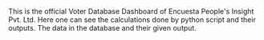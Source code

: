 This is the official Voter Database Dashboard of Encuesta People's Insight Pvt. Ltd.
Here one can see the calculations done by python script and their outputs.
The data in the database and their given output.
